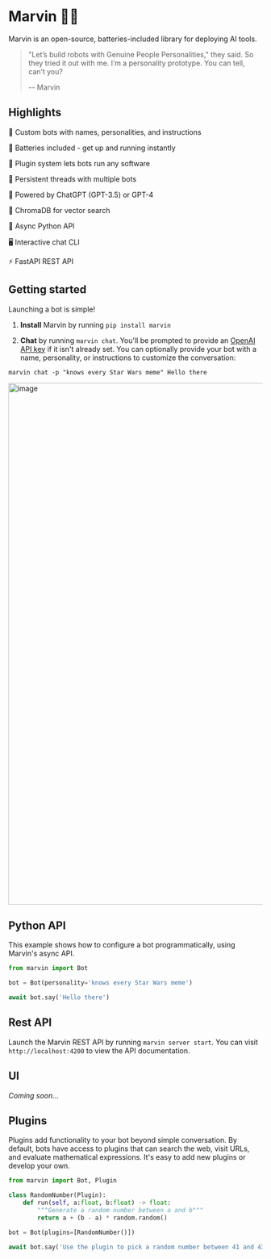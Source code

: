 #  Marvin 🤖💬


Marvin is an open-source, batteries-included library for deploying AI tools. 


> "Let’s build robots with Genuine People Personalities," they said. So they tried it out with me. I’m a personality prototype. You can tell, can’t you?
>
> -- Marvin

## Highlights

🤖 Custom bots with names, personalities, and instructions

🔋 Batteries included - get up and running instantly

🔌 Plugin system lets bots run any software 

💬 Persistent threads with multiple bots

📡 Powered by ChatGPT (GPT-3.5) or GPT-4

🌈 ChromaDB for vector search

🐍 Async Python API

🖥️ Interactive chat CLI

⚡️ FastAPI REST API

## Getting started

Launching a bot is simple!

1. **Install** Marvin by running `pip install marvin`

2. **Chat** by running `marvin chat`. You'll be prompted to provide an [OpenAI API key](https://platform.openai.com/account/api-keys) if it isn't already set. You can optionally provide your bot with a name, personality, or instructions to customize the conversation:

```shell
marvin chat -p "knows every Star Wars meme" Hello there
```
<img width="1034" alt="image" src="https://user-images.githubusercontent.com/153965/226232390-c98ffee3-c272-42fa-befb-70d94bebfda7.png">


## Python API

This example shows how to configure a bot programmatically, using Marvin's async API.

```python
from marvin import Bot

bot = Bot(personality='knows every Star Wars meme')

await bot.say('Hello there')
```

## Rest API

Launch the Marvin REST API by running `marvin server start`. You can visit `http://localhost:4200` to view the API documentation.

## UI

*Coming soon...*
## Plugins

Plugins add functionality to your bot beyond simple conversation. By default, bots have access to plugins that can search the web, visit URLs, and evaluate mathematical expressions. It's easy to add new plugins or develop your own.

```python
from marvin import Bot, Plugin

class RandomNumber(Plugin):
    def run(self, a:float, b:float) -> float:
        """Generate a random number between a and b"""
        return a + (b - a) * random.random()

bot = Bot(plugins=[RandomNumber()])

await bot.say('Use the plugin to pick a random number between 41 and 43')
```
